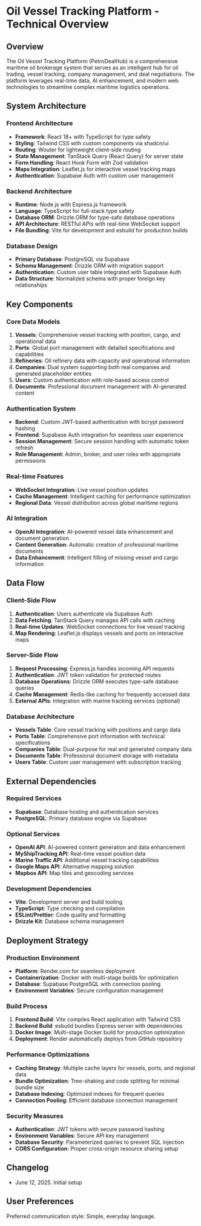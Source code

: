 # Oil Vessel Tracking Platform - Technical Overview

## Overview

The Oil Vessel Tracking Platform (PetroDealHub) is a comprehensive maritime oil brokerage system that serves as an intelligent hub for oil trading, vessel tracking, company management, and deal negotiations. The platform leverages real-time data, AI enhancement, and modern web technologies to streamline complex maritime logistics operations.

## System Architecture

### Frontend Architecture
- **Framework**: React 18+ with TypeScript for type safety
- **Styling**: Tailwind CSS with custom components via shadcn/ui
- **Routing**: Wouter for lightweight client-side routing
- **State Management**: TanStack Query (React Query) for server state
- **Form Handling**: React Hook Form with Zod validation
- **Maps Integration**: Leaflet.js for interactive vessel tracking maps
- **Authentication**: Supabase Auth with custom user management

### Backend Architecture
- **Runtime**: Node.js with Express.js framework
- **Language**: TypeScript for full-stack type safety
- **Database ORM**: Drizzle ORM for type-safe database operations
- **API Architecture**: RESTful APIs with real-time WebSocket support
- **File Bundling**: Vite for development and esbuild for production builds

### Database Design
- **Primary Database**: PostgreSQL via Supabase
- **Schema Management**: Drizzle ORM with migration support
- **Authentication**: Custom user table integrated with Supabase Auth
- **Data Structure**: Normalized schema with proper foreign key relationships

## Key Components

### Core Data Models
1. **Vessels**: Comprehensive vessel tracking with position, cargo, and operational data
2. **Ports**: Global port management with detailed specifications and capabilities
3. **Refineries**: Oil refinery data with capacity and operational information
4. **Companies**: Dual system supporting both real companies and generated placeholder entities
5. **Users**: Custom authentication with role-based access control
6. **Documents**: Professional document management with AI-generated content

### Authentication System
- **Backend**: Custom JWT-based authentication with bcrypt password hashing
- **Frontend**: Supabase Auth integration for seamless user experience
- **Session Management**: Secure session handling with automatic token refresh
- **Role Management**: Admin, broker, and user roles with appropriate permissions

### Real-time Features
- **WebSocket Integration**: Live vessel position updates
- **Cache Management**: Intelligent caching for performance optimization
- **Regional Data**: Vessel distribution across global maritime regions

### AI Integration
- **OpenAI Integration**: AI-powered vessel data enhancement and document generation
- **Content Generation**: Automatic creation of professional maritime documents
- **Data Enhancement**: Intelligent filling of missing vessel and cargo information

## Data Flow

### Client-Side Flow
1. **Authentication**: Users authenticate via Supabase Auth
2. **Data Fetching**: TanStack Query manages API calls with caching
3. **Real-time Updates**: WebSocket connections for live vessel tracking
4. **Map Rendering**: Leaflet.js displays vessels and ports on interactive maps

### Server-Side Flow
1. **Request Processing**: Express.js handles incoming API requests
2. **Authentication**: JWT token validation for protected routes
3. **Database Operations**: Drizzle ORM executes type-safe database queries
4. **Cache Management**: Redis-like caching for frequently accessed data
5. **External APIs**: Integration with marine tracking services (optional)

### Database Architecture
- **Vessels Table**: Core vessel tracking with positions and cargo data
- **Ports Table**: Comprehensive port information with technical specifications
- **Companies Table**: Dual-purpose for real and generated company data
- **Documents Table**: Professional document storage with metadata
- **Users Table**: Custom user management with subscription tracking

## External Dependencies

### Required Services
- **Supabase**: Database hosting and authentication services
- **PostgreSQL**: Primary database engine via Supabase

### Optional Services
- **OpenAI API**: AI-powered content generation and data enhancement
- **MyShipTracking API**: Real-time vessel position data
- **Marine Traffic API**: Additional vessel tracking capabilities
- **Google Maps API**: Alternative mapping solution
- **Mapbox API**: Map tiles and geocoding services

### Development Dependencies
- **Vite**: Development server and build tooling
- **TypeScript**: Type checking and compilation
- **ESLint/Prettier**: Code quality and formatting
- **Drizzle Kit**: Database schema management

## Deployment Strategy

### Production Environment
- **Platform**: Render.com for seamless deployment
- **Containerization**: Docker with multi-stage builds for optimization
- **Database**: Supabase PostgreSQL with connection pooling
- **Environment Variables**: Secure configuration management

### Build Process
1. **Frontend Build**: Vite compiles React application with Tailwind CSS
2. **Backend Build**: esbuild bundles Express server with dependencies
3. **Docker Image**: Multi-stage Docker build for production optimization
4. **Deployment**: Render automatically deploys from GitHub repository

### Performance Optimizations
- **Caching Strategy**: Multiple cache layers for vessels, ports, and regional data
- **Bundle Optimization**: Tree-shaking and code splitting for minimal bundle size
- **Database Indexing**: Optimized indexes for frequent queries
- **Connection Pooling**: Efficient database connection management

### Security Measures
- **Authentication**: JWT tokens with secure password hashing
- **Environment Variables**: Secure API key management
- **Database Security**: Parameterized queries to prevent SQL injection
- **CORS Configuration**: Proper cross-origin resource sharing setup

## Changelog

- June 12, 2025. Initial setup

## User Preferences

Preferred communication style: Simple, everyday language.
